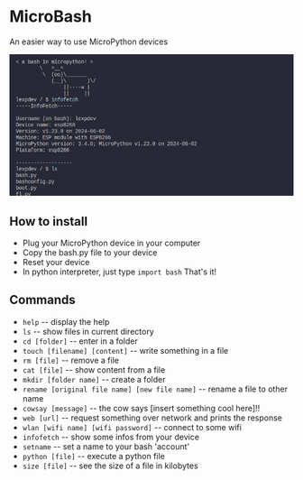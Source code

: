 # MicroBash
An easier way to use MicroPython devices

![](/imgs/img1.png)

## How to install

- Plug your MicroPython device in your computer
- Copy the bash.py file to your device
- Reset your device
- In python interpreter, just type  ```import bash```
That's it!

## Commands

- ```help``` -- display the help
- ```ls``` -- show files in current directory
- ```cd [folder]``` -- enter in a folder
- ```touch [filename] [content]``` -- write something in a file
- ```rm [file]``` -- remove a file
- ```cat [file]``` -- show content from a file
- ```mkdir [folder name]``` -- create a folder
- ```rename [original file name] [new file name]``` -- rename a file to other name
- ```cowsay [message]``` -- the cow says [insert something cool here]!!
- ```web [url]``` -- request something over network and prints the response
- ```wlan [wifi name] [wifi password]``` -- connect to some wifi
- ```infofetch``` -- show some infos from your device
- ```setname``` -- set a name to your bash 'account'
- ```python [file]``` -- execute a python file
- ```size [file]``` -- see the size of a file in kilobytes
